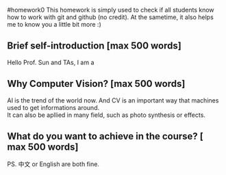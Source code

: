 #homework0
This homework is simply used to check if all students know how to work with git and github (no credit).
At the sametime, it also helps me to know you a little bit more :)

## Brief self-introduction [max 500 words]
Hello Prof. Sun and TAs, I am a 
## Why Computer Vision? [max 500 words]
AI is the trend of the world now. And CV is an important way that machines used to get informations around.   
It can also be apllied in many field, such as photo synthesis or effects.
## What do you want to achieve in the course? [ max 500 words]

PS. 中文 or English are both fine.
